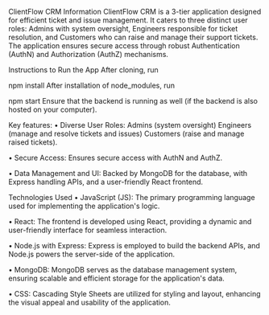 

ClientFlow CRM
Information
ClientFlow CRM is a 3-tier application designed for efficient ticket and issue management. It caters to three distinct user roles: Admins with system oversight, Engineers responsible for ticket resolution, and Customers who can raise and manage their support tickets. The application ensures secure access through robust Authentication (AuthN) and Authorization (AuthZ) mechanisms.

Instructions to Run the App
After cloning, run

npm install
After installation of node_modules, run

npm start
Ensure that the backend is running as well (if the backend is also hosted on your computer).

Key features:
• Diverse User Roles:
Admins (system oversight) Engineers (manage and resolve tickets and issues) Customers (raise and manage raised tickets).

• Secure Access:
Ensures secure access with AuthN and AuthZ.

• Data Management and UI:
Backed by MongoDB for the database, with Express handling APIs, and a user-friendly React frontend.

Technologies Used
• JavaScript (JS):
The primary programming language used for implementing the application's logic.

• React:
The frontend is developed using React, providing a dynamic and user-friendly interface for seamless interaction.

• Node.js with Express:
Express is employed to build the backend APIs, and Node.js powers the server-side of the application.

• MongoDB:
MongoDB serves as the database management system, ensuring scalable and efficient storage for the application's data.

• CSS:
Cascading Style Sheets are utilized for styling and layout, enhancing the visual appeal and usability of the application.
